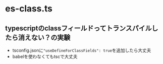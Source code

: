 # es-class.ts
## typescriptのclassフィールドってトランスパイルしたら消えない？の実験
- tsconfig.jsonに`"useDefineForClassFields": true`を追加したら大丈夫
- babelを使わなくてもtscで大丈夫